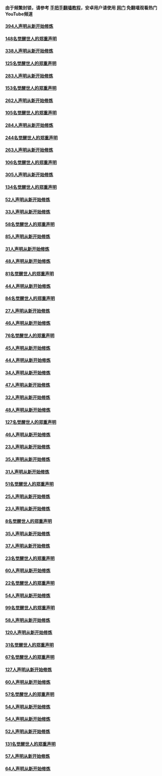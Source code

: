 #### 由于频繁封锁，请参考 [手把手翻墙教程](https://github.com/gfw-breaker/guides/wiki/)，安卓用户请使用 [网门](https://github.com/gfw-breaker/nogfw/blob/master/dl.md?t=04291500) 免翻墙观看热门YouTube频道 

#### [394人声明从新开始修炼](../pages/91/423914.md?t=04291500) 

#### [148名觉醒世人的郑重声明](../pages/91/423913.md?t=04291500) 

#### [338人声明从新开始修炼](../pages/91/423540.md?t=04291500) 

#### [125名觉醒世人的郑重声明](../pages/91/423539.md?t=04291500) 

#### [283人声明从新开始修炼](../pages/91/423296.md?t=04291500) 

#### [153名觉醒世人的郑重声明](../pages/91/423295.md?t=04291500) 

#### [262人声明从新开始修炼](../pages/91/423004.md?t=04291500) 

#### [105名觉醒世人的郑重声明](../pages/91/423003.md?t=04291500) 

#### [284人声明从新开始修炼](../pages/91/422707.md?t=04291500) 

#### [244名觉醒世人的郑重声明](../pages/91/422706.md?t=04291500) 

#### [263人声明从新开始修炼](../pages/91/422553.md?t=04291500) 

#### [106名觉醒世人的郑重声明](../pages/91/422552.md?t=04291500) 

#### [305人声明从新开始修炼](../pages/91/422153.md?t=04291500) 

#### [134名觉醒世人的郑重声明](../pages/91/422152.md?t=04291500) 

#### [52人声明从新开始修炼](../pages/91/421846.md?t=04291500) 

#### [33人声明从新开始修炼](../pages/91/421804.md?t=04291500) 

#### [58名觉醒世人的郑重声明](../pages/91/421845.md?t=04291500) 

#### [85人声明从新开始修炼](../pages/91/421769.md?t=04291500) 

#### [31人声明从新开始修炼](../pages/91/421763.md?t=04291500) 

#### [48人声明从新开始修炼](../pages/91/421605.md?t=04291500) 

#### [81名觉醒世人的郑重声明](../pages/91/421656.md?t=04291500) 

#### [44人声明从新开始修炼](../pages/91/421544.md?t=04291500) 

#### [84名觉醒世人的郑重声明](../pages/91/421543.md?t=04291500) 

#### [27人声明从新开始修炼](../pages/91/421465.md?t=04291500) 

#### [46人声明从新开始修炼](../pages/91/421454.md?t=04291500) 

#### [76名觉醒世人的郑重声明](../pages/91/421453.md?t=04291500) 

#### [45人声明从新开始修炼](../pages/91/421452.md?t=04291500) 

#### [44人声明从新开始修炼](../pages/91/421422.md?t=04291500) 

#### [34人声明从新开始修炼](../pages/91/421322.md?t=04291500) 

#### [47人声明从新开始修炼](../pages/91/421264.md?t=04291500) 

#### [32人声明从新开始修炼](../pages/91/421225.md?t=04291500) 

#### [48人声明从新开始修炼](../pages/91/421202.md?t=04291500) 

#### [127名觉醒世人的郑重声明](../pages/91/421224.md?t=04291500) 

#### [46人声明从新开始修炼](../pages/91/421203.md?t=04291500) 

#### [23人声明从新开始修炼](../pages/91/421138.md?t=04291500) 

#### [35人声明从新开始修炼](../pages/91/421122.md?t=04291500) 

#### [31人声明从新开始修炼](../pages/91/421081.md?t=04291500) 

#### [51名觉醒世人的郑重声明](../pages/91/421080.md?t=04291500) 

#### [25人声明从新开始修炼](../pages/91/421020.md?t=04291500) 

#### [23人声明从新开始修炼](../pages/91/420884.md?t=04291500) 

#### [8名觉醒世人的郑重声明](../pages/91/420883.md?t=04291500) 

#### [35人声明从新开始修炼](../pages/91/420809.md?t=04291500) 

#### [37人声明从新开始修炼](../pages/91/420766.md?t=04291500) 

#### [23名觉醒世人的郑重声明](../pages/91/420765.md?t=04291500) 

#### [60人声明从新开始修炼](../pages/91/420727.md?t=04291500) 

#### [22名觉醒世人的郑重声明](../pages/91/420726.md?t=04291500) 

#### [54人声明从新开始修炼](../pages/91/420529.md?t=04291500) 

#### [99名觉醒世人的郑重声明](../pages/91/420528.md?t=04291500) 

#### [58人声明从新开始修炼](../pages/91/420198.md?t=04291500) 

#### [120人声明从新开始修炼](../pages/91/420141.md?t=04291500) 

#### [31名觉醒世人的郑重声明](../pages/91/420197.md?t=04291500) 

#### [67名觉醒世人的郑重声明](../pages/91/420140.md?t=04291500) 

#### [127人声明从新开始修炼](../pages/91/420082.md?t=04291500) 

#### [60人声明从新开始修炼](../pages/91/420081.md?t=04291500) 

#### [57名觉醒世人的郑重声明](../pages/91/420080.md?t=04291500) 

#### [54人声明从新开始修炼](../pages/91/419533.md?t=04291500) 

#### [54人声明从新开始修炼](../pages/91/419532.md?t=04291500) 

#### [52人声明从新开始修炼](../pages/91/419531.md?t=04291500) 

#### [131名觉醒世人的郑重声明](../pages/91/419530.md?t=04291500) 

#### [57人声明从新开始修炼](../pages/91/419430.md?t=04291500) 

#### [64人声明从新开始修炼](../pages/91/419429.md?t=04291500) 

